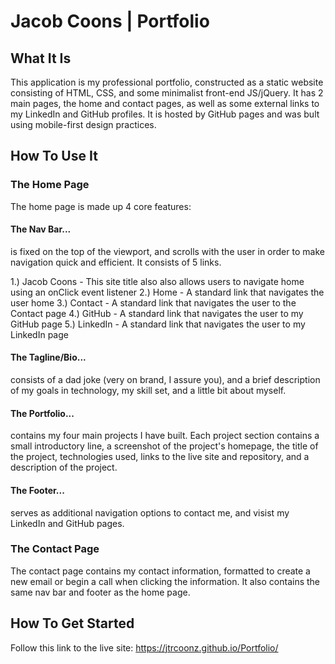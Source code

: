 # Jacob Coons | Portfolio


## What It Is
This application is my professional portfolio, constructed as a static website consisting of HTML, CSS, and some minimalist front-end JS/jQuery. It has 2 main pages, the home and contact pages, as well as some external links to my LinkedIn and GitHub profiles. It is hosted by GitHub pages and was bult using mobile-first design practices.


## How To Use It

### The Home Page
The home page is made up 4 core features:

#### The Nav Bar...
is fixed on the top of the viewport, and scrolls with the user in order to make navigation quick and efficient. It consists of 5 links.

1.) Jacob Coons - This site title also also allows users to navigate home using an onClick event listener
2.) Home - A standard link that navigates the user home
3.) Contact - A standard link that navigates the user to the Contact page
4.) GitHub - A standard link that navigates the user to my GitHub page
5.) LinkedIn - A standard link that navigates the user to my LinkedIn page

#### The Tagline/Bio...
consists of a dad joke (very on brand, I assure you), and a brief description of my goals in technology, my skill set, and a little bit about myself.

#### The Portfolio...
contains my four main projects I have built. Each project section contains a small introductory line, a screenshot of the project's homepage, the title of the project, technologies used, links to the live site and repository, and a description of the project.

#### The Footer...
serves as additional navigation options to contact me, and visist my LinkedIn and GitHub pages.

### The Contact Page
The contact page contains my contact information, formatted to create a new email or begin a call when clicking the information. It also contains the same nav bar and footer as the home page.


## How To Get Started
Follow this link to the live site: https://jtrcoonz.github.io/Portfolio/
